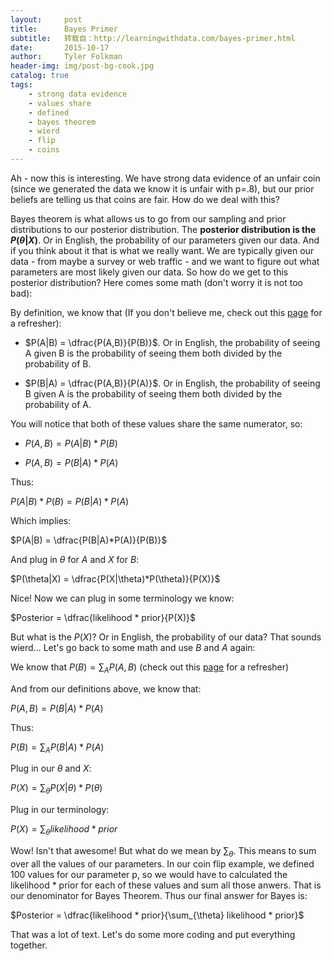 ```yaml
---
layout:     post
title:      Bayes Primer
subtitle:   转载自：http://learningwithdata.com/bayes-primer.html
date:       2015-10-17
author:     Tyler Folkman
header-img: img/post-bg-cook.jpg
catalog: true
tags:
    - strong data evidence
    - values share
    - defined
    - bayes theorem
    - wierd
    - flip
    - coins
---
```


Ah - now this is interesting. We have strong data evidence of an unfair coin (since we generated the data we know it is unfair with p=.8), but our prior beliefs are telling us that coins are fair. How do we deal with this?

Bayes theorem is what allows us to go from our sampling and prior distributions to our posterior distribution. The **posterior distribution is the $P(\theta|X)$**. Or in English, the probability of our parameters given our data. And if you think about it that is what we really want. We are typically given our data - from maybe a survey or web traffic - and we want to figure out what parameters are most likely given our data. So how do we get to this posterior distribution? Here comes some math (don't worry it is not too bad):

By definition, we know that (If you don't believe me, check out this [page](https://people.richland.edu/james/lecture/m170/ch05-cnd.html) for a refresher):

- $P(A|B) = \dfrac{P(A,B)}{P(B)}$. Or in English, the probability of seeing A given B is the probability of seeing them both divided by the probability of B.

- $P(B|A) = \dfrac{P(A,B)}{P(A)}$. Or in English, the probability of seeing B given A is the probability of seeing them both divided by the probability of A.


You will notice that both of these values share the same numerator, so:

- $P(A,B) = P(A|B)*P(B)$

- $P(A,B) = P(B|A)*P(A)$


Thus:

$P(A|B)*P(B) = P(B|A)*P(A)$

Which implies:

$P(A|B) = \dfrac{P(B|A)*P(A)}{P(B)}$

And plug in $\theta$ for $A$ and $X$ for $B$:

$P(\theta|X) = \dfrac{P(X|\theta)*P(\theta)}{P(X)}$

Nice! Now we can plug in some terminology we know:

$Posterior = \dfrac{likelihood * prior}{P(X)}$

But what is the $P(X)$? Or in English, the probability of our data? That sounds wierd... Let's go back to some math and use $B$ and $A$ again:

We know that $P(B) = \sum_{A} P(A,B)$ (check out this [page](http://en.wikipedia.org/wiki/Marginal_distribution) for a refresher)

And from our definitions above, we know that:

$P(A,B) = P(B|A)*P(A)$

Thus:

$P(B) = \sum_{A} P(B|A)*P(A)$

Plug in our $\theta$ and $X$:

$P(X) = \sum_{\theta} P(X|\theta)*P(\theta)$

Plug in our terminology:

$P(X) = \sum_{\theta} likelihood * prior$

Wow! Isn't that awesome! But what do we mean by $\sum_{\theta}$. This means to sum over all the values of our parameters. In our coin flip example, we defined 100 values for our parameter p, so we would have to calculated the likelihood * prior for each of these values and sum all those anwers. That is our denominator for Bayes Theorem. Thus our final answer for Bayes is:

$Posterior = \dfrac{likelihood * prior}{\sum_{\theta} likelihood * prior}$

That was a lot of text. Let's do some more coding and put everything together.
